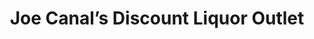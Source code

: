 ---
title: "Joe Canal’s Discount Liquor Outlet"
url: /parsippany/joe-canals-discount-liquor-outlet/
shop: alcohol
---